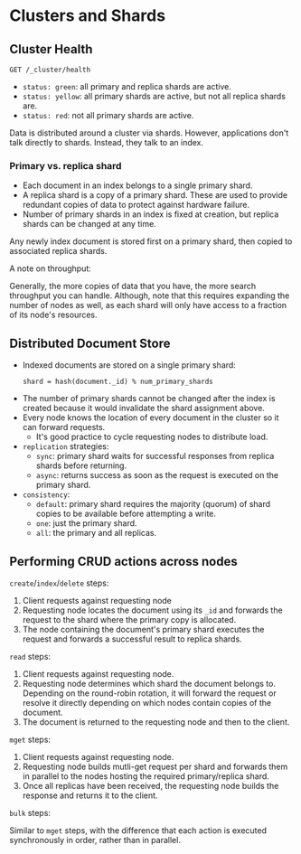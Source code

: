 # Clusters and Shards

## Cluster Health

```
GET /_cluster/health
```

- `status: green`: all primary and replica shards are active.
- `status: yellow`: all primary shards are active, but not all replica shards are.
- `status: red`: not all primary shards are active.

Data is distributed around a cluster via shards. However, applications don't talk directly to shards. Instead, they talk to an index.

### Primary vs. replica shard

- Each document in an index belongs to a single primary shard.
- A replica shard is a copy of a primary shard. These are used to provide redundant copies of data to protect against hardware failure.
- Number of primary shards in an index is fixed at creation, but replica shards can be changed at any time.

Any newly index document is stored first on a primary shard, then copied to associated replica shards.

A note on throughput:

Generally, the more copies of data that you have, the more search throughput you can handle. Although, note that this requires expanding the number of nodes as well, as each shard will only have access to a fraction of its node's resources.

## Distributed Document Store

- Indexed documents are stored on a single primary shard:
  ```
  shard = hash(document._id) % num_primary_shards
  ```
- The number of primary shards cannot be changed after the index is created because it would invalidate the shard assignment above.
- Every node knows the location of every document in the cluster so it can forward requests.
  - It's good practice to cycle requesting nodes to distribute load.
- `replication` strategies:
  - `sync`: primary shard waits for successful responses from replica shards before returning.
  - `async`: returns success as soon as the request is executed on the primary shard.
- `consistency`:
  - `default`: primary shard requires the majority (quorum) of shard copies to be available before attempting a write.
  - `one`: just the primary shard.
  - `all`: the primary and all replicas.

## Performing CRUD actions across nodes

`create`/`index`/`delete` steps:

1. Client requests against requesting node
2. Requesting node locates the document using its `_id` and forwards the request to the shard where the primary copy is allocated.
3. The node containing the document's primary shard executes the request and forwards a successful result to replica shards.

`read` steps:

1. Client requests against requesting node.
2. Requesting node determines which shard the document belongs to. Depending on the round-robin rotation, it will forward the request or resolve it directly depending on which nodes contain copies of the document.
3. The document is returned to the requesting node and then to the client.

`mget` steps:

1. Client requests against requesting node.
2. Requesting node builds mutli-get request per shard and forwards them in parallel to the nodes hosting the required primary/replica shard.
3. Once all replicas have been received, the requesting node builds the response and returns it to the client.

`bulk` steps:

Similar to `mget` steps, with the difference that each action is executed synchronously in order, rather than in parallel.
